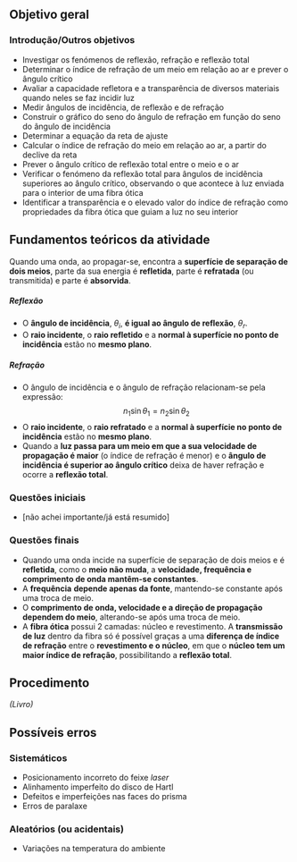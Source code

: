 ## Objetivo geral

### Introdução/Outros objetivos
- Investigar os fenómenos de reflexão, refração e reflexão total
- Determinar o índice de refração de um meio em relação ao ar e prever o ângulo crítico
- Avaliar a capacidade refletora e a transparência de diversos materiais quando neles se faz incidir luz
- Medir ângulos de incidência, de reflexão e de refração
- Construir o gráfico do seno do ângulo de refração em função do seno do ângulo de incidência
- Determinar a equação da reta de ajuste
- Calcular o índice de refração do meio em relação ao ar, a partir do declive da reta
- Prever o ângulo crítico de reflexão total entre o meio e o ar
- Verificar o fenómeno da reflexão total para ângulos de incidência superiores ao ângulo crítico, observando o que acontece à luz enviada para o interior de uma fibra ótica
- Identificar a transparência e o elevado valor do índice de refração como propriedades da fibra ótica que guiam a luz no seu interior

## Fundamentos teóricos da atividade
Quando uma onda, ao propagar-se, encontra a **superfície de separação de dois meios**, parte da sua energia é **refletida**, parte é **refratada** (ou transmitida) e parte é **absorvida**.
##### Reflexão
- O **ângulo de incidência**, $\theta_i$, **é igual ao ângulo de reflexão**, $\theta_r$.
- O **raio incidente**, o **raio refletido** e a **normal à superfície no ponto de incidência** estão no **mesmo plano**.
##### Refração
- O ângulo de incidência e o ângulo de refração relacionam-se pela expressão: 
$$ n_1 \sin \theta_1=n_2 \sin \theta_2
$$
- O **raio incidente**, o **raio refratado** e a **normal à superfície no ponto de incidência** estão no **mesmo plano**.
- Quando a **luz passa para um meio em que a sua velocidade de propagação é maior** (o índice de refração é menor) e o **ângulo de incidência é superior ao ângulo crítico** deixa de haver refração e ocorre a **reflexão total**.
### Questões iniciais
- \[não achei importante/já está resumido]
### Questões finais
- Quando uma onda incide na superfície de separação de dois meios e é **refletida**, como o **meio não muda**, a **velocidade, frequência e comprimento de onda mantêm-se constantes**.
- A **frequência** **depende apenas da fonte**, mantendo-se constante após uma troca de meio.
- O **comprimento de onda, velocidade e a direção de propagação dependem do meio**, alterando-se após uma troca de meio.
- A **fibra ótica** possui 2 camadas: núcleo e revestimento. A **transmissão de luz** dentro da fibra só é possível graças a uma **diferença de índice de refração** entre o **revestimento e o núcleo**, em que o **núcleo tem um maior índice de refração**, possibilitando a **reflexão total**.
## Procedimento
*(Livro)*
## Possíveis erros
### Sistemáticos
- Posicionamento incorreto do feixe *laser*
- Alinhamento imperfeito do disco de Hartl
- Defeitos e imperfeições nas faces do prisma
- Erros de paralaxe
### Aleatórios (ou acidentais)
- Variações na temperatura do ambiente
